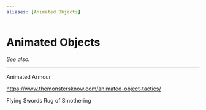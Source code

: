 ```yaml
---
aliases: [Animated Objects]
---
```

# Animated Objects
*See also:* 
___
Animated Armour

https://www.themonstersknow.com/animated-object-tactics/

Flying Swords
Rug of Smothering
